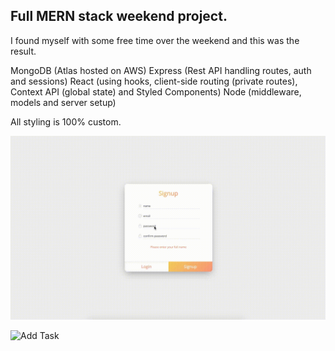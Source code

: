 ## Full MERN stack weekend project.

I found myself with some free time over the weekend and this was the result.

MongoDB (Atlas hosted on AWS)
Express (Rest API handling routes, auth and sessions)
React (using hooks, client-side routing (private routes), Context API (global state) and Styled Components)
Node (middleware, models and server setup)

All styling is 100% custom.

![Login](/login.gif)

![Add Task](/tutorial.gif)
